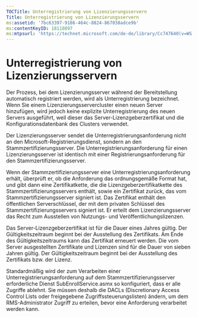 ```yaml
---
TOCTitle: Unterregistrierung von Lizenzierungsservern
Title: Unterregistrierung von Lizenzierungsservern
ms:assetid: '7bc63397-9186-464c-8824-867038adce9b'
ms:contentKeyID: 18118897
ms:mtpsurl: 'https://technet.microsoft.com/de-de/library/Cc747640(v=WS.10)'
---
```


Unterregistrierung von Lizenzierungsservern
===========================================

Der Prozess, bei dem Lizenzierungsserver während der Bereitstellung automatisch registriert werden, wird als Unterregistrierung bezeichnet. Wenn Sie einem Lizenzierungsservercluster einen neuen Server hinzufügen, wird jedoch keine explizite Unterregistrierung des neuen Servers ausgeführt, weil dieser das Server-Lizenzgeberzertifikat und die Konfigurationsdatenbank des Clusters verwendet.

Der Lizenzierungsserver sendet die Unterregistrierungsanforderung nicht an den Microsoft-Registrierungsdienst, sondern an den Stammzertifizierungsserver. Die Unterregistrierungsanforderung für einen Lizenzierungsserver ist identisch mit einer Registrierungsanforderung für den Stammzertifizierungsserver.

Wenn der Stammzertifizierungsserver eine Unterregistrierungsanforderung erhält, überprüft er, ob die Anforderung das ordnungsgemäße Format hat, und gibt dann eine Zertifikatkette, die die Lizenzgeberzertifikatkette des Stammzertifizierungsservers enthält, sowie ein Zertifikat zurück, das vom Stammzertifizierungsserver signiert ist. Das Zertifikat enthält den öffentlichen Serverschlüssel, der mit dem privaten Schlüssel des Stammzertifizierungsservers signiert ist. Er erteilt dem Lizenzierungsserver das Recht zum Ausstellen von Nutzungs- und Veröffentlichungslizenzen.

Das Server-Lizenzgeberzertifikat ist für die Dauer eines Jahres gültig. Der Gültigkeitszeitraum beginnt bei der Ausstellung des Zertifikats. Am Ende des Gültigkeitszeitraums kann das Zertifikat erneuert werden. Die vom Server ausgestellten Zertifikate und Lizenzen sind für die Dauer von sieben Jahren gültig. Der Gültigkeitszeitraum beginnt bei der Ausstellung des Zertifikats bzw. der Lizenz.

Standardmäßig wird der zum Verarbeiten einer Unterregistrierungsanforderung auf dem Stammzertifizierungsserver erforderliche Dienst SubEnrollService.asmx so konfiguriert, dass er alle Zugriffe ablehnt. Sie müssen deshalb die DACLs (Discretionary Access Control Lists oder freigegebene Zugriffssteuerungslisten) ändern, um dem RMS-Administrator Zugriff zu erteilen, bevor eine Anforderung verarbeitet werden kann.
